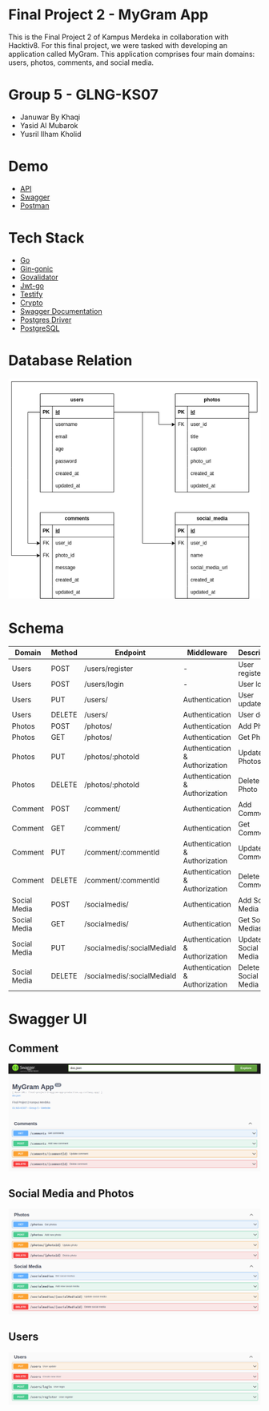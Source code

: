 # Final Project 2 - MyGram App

This is the Final Project 2 of Kampus Merdeka in collaboration with Hacktiv8. For this final project, we were tasked with developing an application called MyGram. This application comprises four main domains: users, photos, comments, and social media.

# Group 5 - GLNG-KS07
- Januwar By Khaqi
- Yasid Al Mubarok
- Yusril Ilham Kholid

# Demo

- [API](https://final-project-2-mygram-app-production.up.railway.app)
- [Swagger](https://final-project-2-mygram-app-production.up.railway.app/swagger/index.html)
- [Postman](https://documenter.getpostman.com/view/25929560/2s9YJhvz17)

# Tech Stack
- [Go](https://go.dev/)
- [Gin-gonic](https://gin-gonic.com/)
- [Govalidator](https://github.com/asaskevich/govalidator)
- [Jwt-go](https://github.com/golang-jwt/jwt)
- [Testify](https://github.com/stretchr/testify)
- [Crypto](https://pkg.go.dev/crypto)
- [Swagger Documentation](https://github.com/swaggo)
- [Postgres Driver](https://pkg.go.dev/github.com/lib/pq)
- [PostgreSQL](https://www.postgresql.org/)

# Database Relation

![](assets/erd.png)

# Schema
| Domain       | Method   | Endpoint                     | Middleware                     | Description          |
|--------------|----------|------------------------------|--------------------------------|----------------------|
| Users        | POST     | /users/register              | -                              | User register        |
| Users        | POST     | /users/login                 | -                              | User login           |
| Users        | PUT      | /users/                      | Authentication                 | User update          |
| Users        | DELETE   | /users/                      | Authentication                 | User delete          |
| Photos       | POST     | /photos/                     | Authentication                 | Add Photo            |
| Photos       | GET      | /photos/                     | Authentication                 | Get Photos           |
| Photos       | PUT      | /photos/:photoId             | Authentication & Authorization | Update Photos        |
| Photos       | DELETE   | /photos/:photoId             | Authentication & Authorization | Delete Photo         |
| Comment      | POST     | /comment/                    | Authentication                 | Add Comment          |
| Comment      | GET      | /comment/                    | Authentication                 | Get Comments         |
| Comment      | PUT      | /comment/:commentId          | Authentication & Authorization | Update Comment       |
| Comment      | DELETE   | /comment/:commentId          | Authentication & Authorization | Delete Comment       |
| Social Media | POST     | /socialmedis/                | Authentication                 | Add Social Media     |
| Social Media | GET      | /socialmedis/                | Authentication                 | Get Social Medias    |
| Social Media | PUT      | /socialmedis/:socialMediaId  | Authentication & Authorization | Update Social Media  |
| Social Media | DELETE   | /socialmedis/:socialMediaId  | Authentication & Authorization | Delete Social Media  |

# Swagger UI

## Comment
![](assets/comments.png)

## Social Media and Photos
![](assets/photos_and_social_media.png)

## Users
![](assets/users.png)
